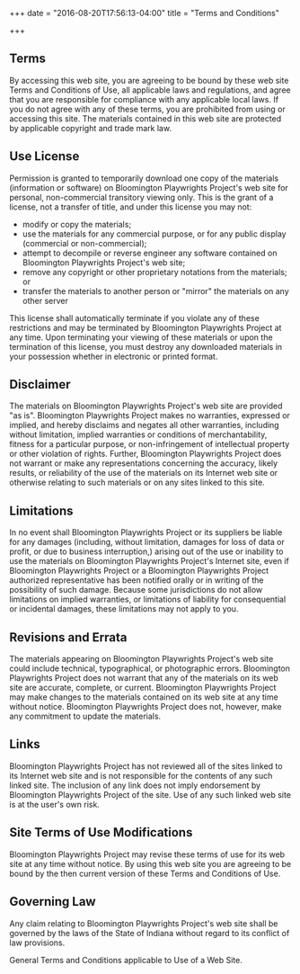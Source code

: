 +++
date = "2016-08-20T17:56:13-04:00"
title = "Terms and Conditions"

+++

## Terms

By accessing this web site, you are agreeing to be bound by these web site Terms and Conditions of Use, all applicable laws and regulations, and agree that you are responsible for compliance with any applicable local laws. If you do not agree with any of these terms, you are prohibited from using or accessing this site. The materials contained in this web site are protected by applicable copyright and trade mark law.

## Use License

Permission is granted to temporarily download one copy of the materials (information or software) on Bloomington Playwrights Project's web site for personal, non-commercial transitory viewing only. This is the grant of a license, not a transfer of title, and under this license you may not:

* modify or copy the materials;
* use the materials for any commercial purpose, or for any public display (commercial or non-commercial);
* attempt to decompile or reverse engineer any software contained on Bloomington Playwrights Project's web site;
* remove any copyright or other proprietary notations from the materials; or
* transfer the materials to another person or "mirror" the materials on any other server

This license shall automatically terminate if you violate any of these restrictions and may be terminated by Bloomington Playwrights Project at any time. Upon terminating your viewing of these materials or upon the termination of this license, you must destroy any downloaded materials in your possession whether in electronic or printed format.

## Disclaimer

The materials on Bloomington Playwrights Project's web site are provided "as is". Bloomington Playwrights Project makes no warranties, expressed or implied, and hereby disclaims and negates all other warranties, including without limitation, implied warranties or conditions of merchantability, fitness for a particular purpose, or non-infringement of intellectual property or other violation of rights. Further, Bloomington Playwrights Project does not warrant or make any representations concerning the accuracy, likely results, or reliability of the use of the materials on its Internet web site or otherwise relating to such materials or on any sites linked to this site.

## Limitations

In no event shall Bloomington Playwrights Project or its suppliers be liable for any damages (including, without limitation, damages for loss of data or profit, or due to business interruption,) arising out of the use or inability to use the materials on Bloomington Playwrights Project's Internet site, even if Bloomington Playwrights Project or a Bloomington Playwrights Project authorized representative has been notified orally or in writing of the possibility of such damage. Because some jurisdictions do not allow limitations on implied warranties, or limitations of liability for consequential or incidental damages, these limitations may not apply to you.

## Revisions and Errata

The materials appearing on Bloomington Playwrights Project's web site could include technical, typographical, or photographic errors. Bloomington Playwrights Project does not warrant that any of the materials on its web site are accurate, complete, or current. Bloomington Playwrights Project may make changes to the materials contained on its web site at any time without notice. Bloomington Playwrights Project does not, however, make any commitment to update the materials.

## Links

Bloomington Playwrights Project has not reviewed all of the sites linked to its Internet web site and is not responsible for the contents of any such linked site. The inclusion of any link does not imply endorsement by Bloomington Playwrights Project of the site. Use of any such linked web site is at the user's own risk.

## Site Terms of Use Modifications

Bloomington Playwrights Project may revise these terms of use for its web site at any time without notice. By using this web site you are agreeing to be bound by the then current version of these Terms and Conditions of Use.

## Governing Law

Any claim relating to Bloomington Playwrights Project's web site shall be governed by the laws of the State of Indiana without regard to its conflict of law provisions.

General Terms and Conditions applicable to Use of a Web Site.
